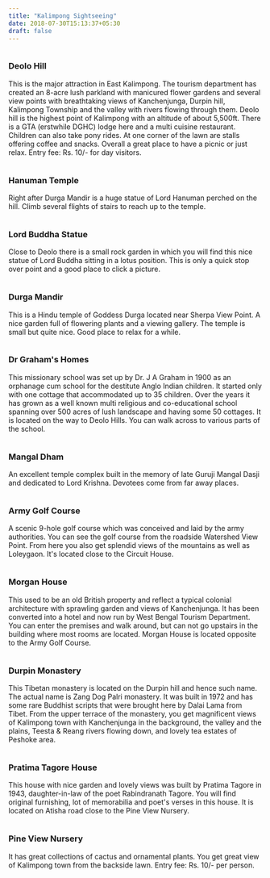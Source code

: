 ```yaml
---
title: "Kalimpong Sightseeing"
date: 2018-07-30T15:13:37+05:30
draft: false
---
```


<div class="container section">
        <div class="one-third column">
            <img src="/images/footergallerybig/deolohill.jpg" alt="" />
        </div>
        <div class="two-third column last">
            <h3 class="nobg">Deolo Hill</h3>
            <p>
 This is the major attraction in East Kalimpong. The tourism department has created an 8-acre lush parkland with manicured flower gardens and several view points with breathtaking views of Kanchenjunga, Durpin hill, Kalimpong Township and the valley with rivers flowing through them.
Deolo hill is the highest point of Kalimpong with an altitude of about 5,500ft. There is a GTA (erstwhile DGHC) lodge here and a multi cuisine restaurant. Children can also take pony rides. At one corner of the lawn are stalls offering coffee and snacks. Overall a great place to have a picnic or just relax. Entry fee: Rs. 10/- for day visitors.
            </p>
        </div>
    </div>
    <div class="container section">
        <div class="one-third column">
            <img src="/images/footergallerybig/hanuman-temple.jpg" alt="" />
        </div>
        <div class="two-third column last">
            <h3 class="nobg">Hanuman Temple</h3>
            <p>
 Right after Durga Mandir is a huge statue of Lord Hanuman perched on the hill. Climb several flights of stairs to reach up to the temple. 
            </p>
        </div>
    </div>
    <div class="container section">
        <div class="one-third column">
            <img src="/images/footergallerybig/lord-budha-statue.jpg" alt="" />
        </div>
        <div class="two-third column last">
            <h3 class="nobg">Lord Buddha Statue</h3>
            <p>
 Close to Deolo there is a small rock garden in which you will find this nice statue of Lord Buddha sitting in a lotus position. This is only a quick stop over point and a good place to click a picture.
            </p>
        </div>
    </div>
    <div class="container section">
        <div class="one-third column">
            <img src="/images/footergallerybig/durga-mandir.jpg" alt="" />
        </div>
        <div class="two-third column last">
            <h3 class="nobg">Durga Mandir</h3>
            <p>
This is a Hindu temple of Goddess Durga located near Sherpa View Point. A nice garden full of flowering plants and a viewing gallery. The temple is small but quite nice. Good place to relax for a while.
            </p>
        </div>
    </div>
    <div class="container section">
        <div class="one-third column">
            <img src="/images/footergallerybig/dr-grahams-homes.jpg" alt="" />
        </div>
        <div class="two-third column last">
            <h3 class="nobg">Dr Graham's Homes</h3>
            <p>
 This missionary school was set up by Dr. J A Graham in 1900 as an orphanage cum school for the destitute Anglo Indian children. It started only with one cottage that accommodated up to 35 children. Over the years it has grown as a well known multi religious and co-educational school spanning over 500 acres of lush landscape and having some 50 cottages. It is located on the way to Deolo Hills. You can walk across to various parts of the school.
            </p>
        </div>
    </div>
    <div class="container section">
        <div class="one-third column">
            <img src="/images/footergallerybig/mangal-dham.jpg" alt="" />
        </div>
        <div class="two-third column last">
            <h3 class="nobg">Mangal Dham</h3>
            <p>
 An excellent temple complex built in the memory of late Guruji Mangal Dasji and dedicated to Lord Krishna. Devotees come from far away places.
            </p>
        </div>
    </div>
    <div class="container section">
        <div class="one-third column">
            <img src="/images/footergallerybig/army-golf-course.jpg" alt="" />
        </div>
        <div class="two-third column last">
            <h3 class="nobg">Army Golf Course</h3>
            <p>
A scenic 9-hole golf course which was conceived and laid by the army authorities. You can see the golf course from the roadside Watershed View Point. From here you also get splendid views of the mountains as well as Loleygaon. It's located close to the Circuit House. 
            </p>
        </div>
    </div>
    <div class="container section">
        <div class="one-third column">
            <img src="/images/footergallerybig/morgan-house.jpg" alt="" />
        </div>
        <div class="two-third column last">
            <h3 class="nobg">Morgan House</h3>
            <p>
 This used to be an old British property and reflect a typical colonial architecture with sprawling garden and views of Kanchenjunga. It has been converted into a hotel and now run by West Bengal Tourism Department. You can enter the premises and walk around, but can not go upstairs in the building where most rooms are located. Morgan House is located opposite to the Army Golf Course.
            </p>
        </div>
    </div>
    <div class="container section">
        <div class="one-third column">
            <img src="/images/footergallerybig/durpin-monastery.jpg" alt="" />
        </div>
        <div class="two-third column last">
            <h3 class="nobg">Durpin Monastery</h3>
            <p>
 This Tibetan monastery is located on the Durpin hill and hence such name. The actual name is Zang Dog Palri monastery. It was built in 1972 and has some rare Buddhist scripts that were brought here by Dalai Lama from Tibet. From the upper terrace of the monastery, you get magnificent views of Kalimpong town with Kanchenjunga in the background, the valley and the plains, Teesta & Reang rivers flowing down, and lovely tea estates of Peshoke area.
            </p>
        </div>
    </div>
    <div class="container section">
        <div class="one-third column">
            <img src="/images/footergallerybig/tagore-house.jpg" alt="" />
        </div>
        <div class="two-third column last">
            <h3 class="nobg">Pratima Tagore House</h3>
            <p>
 This house with nice garden and lovely views was built by Pratima Tagore in 1943, daughter-in-law of the poet Rabindranath Tagore. You will find original furnishing, lot of memorabilia and poet's verses in this house. It is located on Atisha road close to the Pine View Nursery. 
            </p>
        </div>
    </div>
    <div class="container section">
        <div class="one-third column">
            <img src="/images/footergallerybig/pine-view-nursery.jpg" alt="" />
        </div>
        <div class="two-third column last">
            <h3 class="nobg">Pine View Nursery</h3>
            <p>
 It has great collections of cactus and ornamental plants. You get great view of Kalimpong town from the backside lawn. Entry fee: Rs. 10/- per person.             </p>
        </div>
    </div>